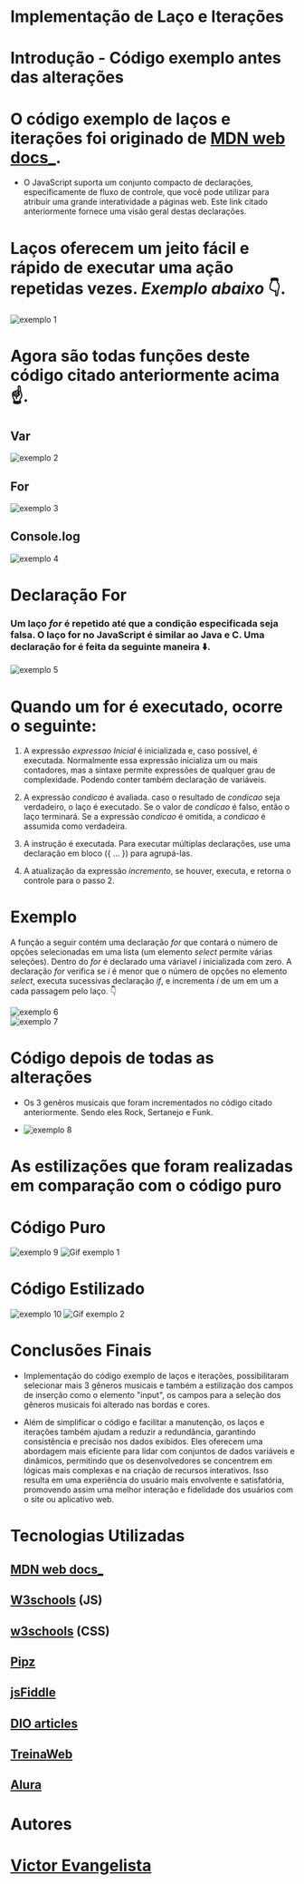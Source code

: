 # Implementação de Laço e Iterações 

# Introdução - Código exemplo antes das alterações

# O código exemplo de laços e iterações foi originado de [MDN web docs_](https://developer.mozilla.org/pt-BR/docs/Web/JavaScript/Guide/Loops_and_iteration).
 - O JavaScript suporta um conjunto compacto de declarações, especificamente de fluxo de controle, que você pode utilizar para atribuir uma grande interatividade a páginas web. Este link citado anteriormente fornece uma visão geral destas declarações.

# Laços oferecem um jeito fácil e rápido de executar uma ação repetidas vezes. *Exemplo abaixo* 👇.

![exemplo 1](imagens/Exemplo_1.png)

# Agora são todas funções deste código citado anteriormente acima ☝️.

## Var
![exemplo 2](imagens/Exemplo_2.png)

## For 
![exemplo 3](imagens/Exemplo_3.png)

## Console.log
![exemplo 4](imagens/Exemplo_4.png)

# Declaração For 

### Um laço *for* é repetido até que a condição especificada seja falsa. O laço for no JavaScript é similar ao Java e C. Uma declaração for é feita da seguinte maneira ⬇️.

![exemplo 5](imagens/Exemplo_5.png)

# Quando um for é executado, ocorre o seguinte: 

1. A expressão *expressao Inicial* é inicializada e, caso possível, é executada. Normalmente essa expressão inicializa um ou mais contadores, mas a sintaxe permite expressões de qualquer grau de complexidade. Podendo conter também declaração de variáveis.

2. A expressão *condicao* é avaliada. caso o resultado de *condicao* seja verdadeiro, o laço é executado. Se o valor de *condicao* é falso, então o laço terminará. Se a expressão *condicao* é omitida, a *condicao* é assumida como verdadeira.

3. A instrução é executada. Para executar múltiplas declarações, use uma declaração em bloco ({ ... }) para agrupá-las.

4. A atualização da expressão *incremento*, se houver, executa, e retorna o controle para o passo 2.

# Exemplo 

 A função a seguir contém uma declaração *for* que contará o número de opções selecionadas em uma lista (um elemento *select* permite várias seleções). Dentro do *for* é declarado uma váriavel *i* inicializada com zero. A declaração *for* verifica se *i* é menor que o número de opções no elemento *select*, executa sucessivas declaração *if*, e incrementa *i* de um em um a cada passagem pelo laço. 👇

![exemplo 6](imagens/Exemplo_6.png)<br>
![exemplo 7](imagens/Exemplo_7.png)


# Código depois de todas as alterações

 - Os 3 genêros musicais que foram incrementados no código citado anteriormente. Sendo eles Rock, Sertanejo e Funk.

 - ![exemplo 8](imagens/Exemplo_8.png)

# As estilizações que foram realizadas em comparação com o código puro

# Código Puro 

![exemplo 9](imagens/Exemplo_9.png)
![Gif exemplo 1](gifs/gif-Semestilo-exemplo.gif)

# Código Estilizado

![exemplo 10](imagens/Exemplo_10.png)
![Gif exemplo 2](gifs/gif-estilo-atualizado.gif)


# Conclusões Finais

 - Implementação do código exemplo de laços e iterações, possibilitaram selecionar mais 3 gêneros musicais e também a estilização dos campos de inserção como o elemento "input", os campos para a seleção dos gêneros musicais foi alterado nas bordas e cores.

 - Além de simplificar o código e facilitar a manutenção, os laços e iterações também ajudam a reduzir a redundância, garantindo consistência e precisão nos dados exibidos. Eles oferecem uma abordagem mais eficiente para lidar com conjuntos de dados variáveis ​​e dinâmicos, permitindo que os desenvolvedores se concentrem em lógicas mais complexas e na criação de recursos interativos. Isso resulta em uma experiência do usuário mais envolvente e satisfatória, promovendo assim uma melhor interação e fidelidade dos usuários com o site ou aplicativo web.

# Tecnologias Utilizadas 

## [MDN web docs_](https://developer.mozilla.org/pt-BR/docs/Web/JavaScript/Guide/Loops_and_iteration)

## [W3schools](https://www.w3schools.com/js/) (JS)

## [w3schools](https://www.w3schools.com/Css/) (CSS)

## [Pipz](https://docs.pipz.com/central-de-ajuda/learning-center/guia-basico-de-markdown#open)

## [jsFiddle](https://jsfiddle.net/)

## [DIO articles](https://www.dio.me/articles/guia-para-organizacao-de-layout-em-html-dicas-e-melhores-praticas)

## [TreinaWeb](https://www.treinaweb.com.br/blog/css-grid-um-guia-interativo-parte-1-containers)

## [Alura](https://www.alura.com.br/artigos/css-grid-guia-propriedades-grid-container-grid-item)


# Autores 

# [Victor Evangelista](https://victorevangelista2.github.io/For-Incremento-Music/)